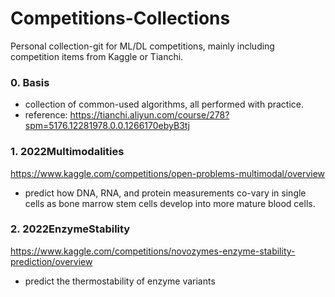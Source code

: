 # Competitions-Collections

Personal collection-git for ML/DL competitions, mainly including competition items from Kaggle or Tianchi.

### 0. Basis
+ collection of common-used algorithms, all performed with practice. 
+ reference: https://tianchi.aliyun.com/course/278?spm=5176.12281978.0.0.1266170ebyB3tj 

### 1. 2022Multimodalities
https://www.kaggle.com/competitions/open-problems-multimodal/overview
+ predict how DNA, RNA, and protein measurements co-vary in single cells as bone marrow stem cells develop into more mature blood cells. 

### 2. 2022EnzymeStability
https://www.kaggle.com/competitions/novozymes-enzyme-stability-prediction/overview
+ predict the thermostability of enzyme variants

